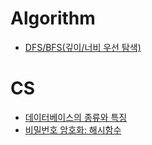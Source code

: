 # Algorithm
* [DFS/BFS(깊이/너비 우선 탐색)](https://github.com/miracle-21/TIL/blob/main/algorithm/graph.md)

# CS
* [데이터베이스의 종류와 특징](https://github.com/miracle-21/TIL/blob/main/CS/%EB%8D%B0%EC%9D%B4%ED%84%B0%EB%B2%A0%EC%9D%B4%EC%8A%A4%EC%9D%98_%EC%A2%85%EB%A5%98%EC%99%80_%ED%8A%B9%EC%A7%95.md)
* [비밀번호 암호화: 해시함수](https://github.com/miracle-21/TIL/blob/main/CS/%EB%B9%84%EB%B0%80%EB%B2%88%ED%98%B8_%EC%95%94%ED%98%B8%ED%99%94:%ED%95%B4%EC%8B%9C_%ED%95%A8%EC%88%98.md)
